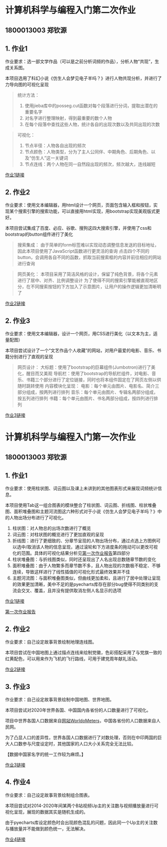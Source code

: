 # 计算机科学与编程入门第二次作业

## 1800013003 郑钦源

## 1. 作业1

作业要求：选一部文学作品（可以是之前分析词频的作品），分析人物“共现”，生成关系图。

本项目选用了科幻小说《仿生人会梦见电子羊吗？》进行人物共现分析，并进行了力导向图的可视化呈现

> 统计方法：
> 1. 使用jieba库中的posseg.cut函数对每个段落进行分词，提取出潜在的重要名字
> 2. 对名字进行整理映射，得到最重要的数个人物
> 3. 在每个段落中查找这些人物，统计各自的出现次数以及共同出现的次数

> 可视化：
> 1. 节点半径：人物各自出现的频次
> 2. 节点颜色：人物类型，分为了主人公同伴、中期角色、后期角色、以及“仿生人”这一关键词
> 3. 节点连线：两个人物在同一自然段出现的频次，频次越大，连线越短

[作业1链接](https://jeff0115.github.io/hw2/t1/关系图-仿生人会梦见电子羊吗.html)

## 2. 作业2

作业要求：使用文本编辑器，用html设计一个网页，页面包含输入框和按钮，实现某个搜索引擎的搜索功能，可以直接用html实现，用bootstrap实现美观版式更好。

本项目尝试集成了百度、必应、谷歌、搜狗这四大搜索引擎，并使用了css和bootstrap的button组件进行了美化

> 搜索集成：
> 由于简单的form标签难以实现动态调整信息发送的目标地址，因此本项目使用了JavaScript函数进行更灵活的查询
> 点击四个不同的button，会调用各自不同的函数，抓取当前搜索框的内容并前往相应的网站进行查询

> 网页美化：
> 本项目采用了简洁风格的设计，保留了纯色背景，将各个元素进行了居中、对齐、比例调整设计
> 为了使得不同的搜索引擎能被直观地区分，在不同搜索按钮的下方加入了示意图片，让用户的操作逻辑更加清晰明了

[作业2链接](https://jeff0115.github.io/hw2/t2/Search.html)

## 2. 作业3

作业要求：使用文本编辑器，设计一个网页，用CSS进行美化（以文本为主，适量配图）

本项目尝试设计了一个“文艺作品个人收藏”的网站，对用户最爱的电影、音乐、书籍分别进行了直观的呈现

> 网页设计：
> 大标题：使用了bootstrap的巨幕组件(Jumbotron)进行了美化，醒目而又美观
> 导航栏：使用了bootstrap的导航栏组件，对电影、音乐、书籍三个部分进行了定位链接，同时也将本组件固定在了网页左侧以供随时跳转使用
> 内容模块化呈现：
> 电影：每个单元由图片、电影名、简介三部分组成，按两列进行排列
> 音乐：每个单元由图片、专辑名两部分组成，按五列进行排列
> 书籍：每个单元由图片、书名两部分组成，按四列进行排列

[作业3链接](https://jeff0115.github.io/hw2/t3/My%20Favourites.html)



# 计算机科学与编程入门第一次作业

## 1800013003 郑钦源

## 1. 作业1

作业要求：使用柱状图、词云图以及课上未讲到的其他图表形式来展现词频统计信息。

本项目使用Tab这一组合图表的模块整合了柱状图、词云图、折线图、柱状堆叠图、面积堆叠图和主题河流图这六种形式对于小说《仿生人会梦见电子羊吗？》中的人物出场分布进行了可视化。

1. 柱状图：对人物总的出场次数进行了概览
2. 词云图：对柱状图的概览进行了更加直观的呈现
3. 折线图：进行了更细致的、分章节呈现的人物出场分布，通过点选上方图例可以选中/取消该人物的信息呈现，通过滚轮和下方进度条的拖动可以更改可视化的范围。具体的可视化结果分析见[第一次作业报告](https://jeff0115.github.io/hw1/Analysis.pdf)第四部分
4. 柱状堆叠图：与折线图类似，同时还呈现出了人名出现总数随章节数的变化
5. 面积堆叠图：由于人物繁多而章节数不多，且人物出现的次数极不稳定、不够连续，导致这样进行了线性插值的可视化形式最终效果并不佳
6. 主题河流图：与面积堆叠图类似，但曲线更加柔和，且进行了居中处理让呈现的效果更加清晰，美中不足的是pyecharts库存在部分bug使得不同类别的支流会交叉、覆盖，且并没有提供取消左侧人名显示的选项

[作业1链接](https://jeff0115.github.io/hw1/task-1.html)

[第一次作业报告](https://jeff0115.github.io/hw1/Analysis.pdf)

## 2. 作业2

作业要求：自己设定故事背景绘制地理连线图。

本项目尝试在中国地图上通过描点连线来绘制党徽，色彩搭配采用了与党旗一致的红黄配色，可以用来作为飞机的飞行路线，可用于建党周年献礼活动。

[作业2链接](https://jeff0115.github.io/hw1/task-2.html)

## 3. 作业3

作业要求：自己设定故事背景绘制中国地图、世界地图。

本项目尝试对2020年世界各国、中国国内各省份的人口数量进行了可视化。

项目中世界各国人口数据来自[网站WorldoMeters](https://www.worldometers.info/world-population/population-by-country/)，中国各省份的人口数据来自人民网。

为了凸显人口的差异性，世界各国人口数据进行了对数处理，否则在中印两国的巨大人口数参与尺度设定时，其他国家的人口大小关系完全无法比较。

【数据中国家名字的统一工作较为麻烦。】

[作业3链接](https://jeff0115.github.io/hw1/task-3.html)

## 4. 作业4

作业要求：自己设定故事背景绘制组合图表。

本项目尝试对2014-2020年间某两个B站视频Up主的关注数与视频播放量进行可视化呈现，展现的数据其实是随机生成的。

由于pyecharts库设定颜色时会出现颜色混乱的问题，因此同一个Up主的关注数与播放量并不能做到颜色统一，无法解决。

[作业4链接](https://jeff0115.github.io/hw1/task-4.html)
